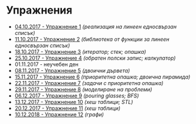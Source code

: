 Упражнения
==========

* [04.10.2017 - Упражнение 1](01/) _(реализация на линеен едносвързан списък)_
* [11.10.2017 - Упражнение 2](02/) _(библиотека от функции за линеен едносвързан списък)_
* [18.10.2017 - Упражнение 3](03/) _(итератор; стек; опашка)_
* [25.10.2017 - Упражнение 4](04/) _(обратен полски запис; калкулатор)_
* 01.11.2017 - неучебен ден
* [08.11.2017 - Упражнение 5](05/) _(двоични дървета)_
* [15.11.2017 - Упражнение 6](06/) _(приоритетна опашка; двоична пирамида)_
* [22.11.2017 - Упражнение 7](07/) _(задачи с приоритетна опашка)_
* [29.11.2017 - Упражнение 8](08/) _(моделиране на проблеми)_
* [06.12.2017 - Упражнение 9](09/) _(pouring glasses; BFS)_
* [13.12.2017 - Упражнение 10](10/) _(хеш таблици; STL)_
* [20.12.2017 - Упражнение 11](11/) _(хеш таблици)_
* [10.12.2018 - Упражнение 12](12/) _(графи)_
